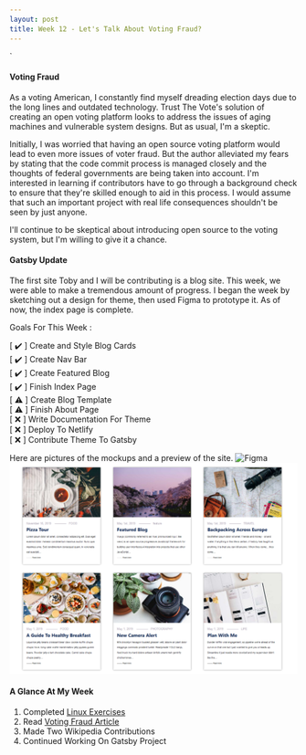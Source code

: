 ```yaml
---
layout: post
title: Week 12 - Let's Talk About Voting Fraud?
---
```

`

<!-- Read this article: https://opensource.com/article/19/9/voting-fraud-open-source-solution? and write your thoughts about it  -->
#### Voting Fraud
As a voting American, I constantly find myself dreading election days due to the long lines and outdated technology. Trust The Vote's solution of creating an open voting platform looks to address the issues of aging machines and vulnerable system designs. But as usual, I'm a skeptic.

Initially, I was worried that having an open source voting platform would lead to even more issues of voter fraud. But the author alleviated my fears by stating that the code commit process is managed closely and the thoughts of federal governments are being taken into account. I'm interested in learning if contributors have to go through a background check to ensure that they're skilled enough to aid in this process. I would assume that such an important project with real life consequences shouldn't be seen by just anyone.

I'll continue to be skeptical about introducing open source to the voting system, but I'm willing to give it a chance.

<!-- Continue to chronicle your progress on your project contributions. -->
#### Gatsby Update
The first site Toby and I will be contributing is a blog site. This week, we were able to make a tremendous amount of progress. I began the week by sketching out a design for theme, then used Figma to prototype it. As of now, the index page is complete.

Goals For This Week :

[ ✔️ ] Create and Style Blog Cards <br/>
[ ✔️ ] Create Nav Bar <br/>
[ ✔️ ] Create Featured Blog <br/>
[ ✔️ ] Finish Index Page <br/>
[ ⚠️ ] Create Blog Template <br/>
[ ⚠️ ] Finish About Page <br/>
[ ❌ ] Write Documentation For Theme <br/>
[ ❌ ] Deploy To Netlify <br/>
[ ❌ ] Contribute Theme To Gatsby <br/>

Here are pictures of the mockups and a preview of the site.
![Figma](https://i.ibb.co/8N9dnRs/blog-figma.png)
![Blog Cards Preview](https://raw.githubusercontent.com/hunter-college-ossd-fall-2019/giocare-weekly/gh-pages/_posts/images/blog-cards%20preview.PNG)


#### A Glance At My Week
1. Completed [Linux Exercises]
3. Read [Voting Fraud Article]
4. Made Two Wikipedia Contributions
5. Continued Working On Gatsby Project



<!-- L I N K S -->
[Linux Exercises]:http://www.compsci.hunter.cuny.edu/~sweiss/course_materials/csci395.86/slides/linux_command_tutorial_01.html#81

[Voting Fraud Article]:https://opensource.com/article/19/9/voting-fraud-open-source-solution?
